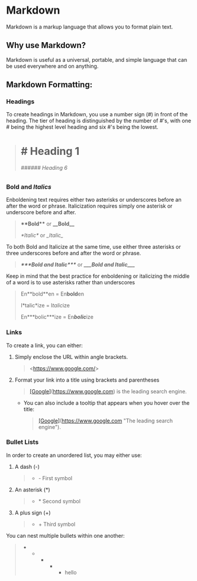 # Markdown

Markdown is a markup language that allows you to format plain text.

## Why use Markdown?

Markdown is useful as a universal, portable, and simple language that can be used everywhere and on anything.

## Markdown Formatting: 

### Headings

To create headings in Markdown, you use a number sign (#) in front of the heading. The tier of heading is distinguished by the number of #'s, with one # being the highest level heading and six #'s being the lowest.

> # # Heading 1
> 
> ###### ###### Heading 6

### **Bold** and *Italics*

Enboldening text requires either two asterisks or underscores before an after the word or phrase. Italicization requires simply one asterisk or underscore before and after.

> **\*\*Bold\*\*** or __\_\_Bold\_\___
> 
> *\*Italic\** or _\_Italic\__

To both Bold and Italicize at the same time, use either three asterisks or three underscores before and after the word or phrase.

> ***\*\*\*Bold and Italic\*\*\**** or ___\_\_\_Bold and Italic\_\_\____

Keep in mind that the best practice for enboldening or italicizing the middle of a word is to use asterisks rather than underscores

> En\*\*bold\*\*en = En**bold**en
>
> I\*talic\*ize = I*talic*ize
>
> En\*\*\*bolic\*\*\*ize = En***bolic***ize

### Links

To create a link,  you can either:

1. Simply enclose the URL within angle brackets.
   > <<https://www.google.com/>>
2. Format your link into a title using brackets and parentheses
   > [[Google]](https://www.google.com)(https://www.google.com) is the leading search engine.
   - You can also include a tooltip that appears when you hover over the title:
     > [[Google]](https://www.google.com "The leading search engine")(https://www.google.com "The leading search engine").

### Bullet Lists

In order to create an unordered list, you may either use:

1. A dash (-)
   > - \- First symbol
2. An asterisk (*)
   > * \* Second symbol
3. A plus sign (+)
   > + \+ Third symbol

You can nest multiple bullets within one another:
> - - - - - hello


